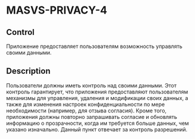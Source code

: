 # MASVS-PRIVACY-4

## Control

Приложение предоставляет пользователям возможность управлять своими данными.

## Description

Пользователи должны иметь контроль над своими данными. Этот контроль гарантирует, что приложения предоставляют пользователям механизмы для управления, удаления и модификации своих данных, а также для изменения настроек конфиденциальности по мере необходимости (например, для отзыва согласия). Кроме того, приложения должны повторно запрашивать согласие и обновлять информацию о прозрачности, когда им требуется больше данных, чем указано изначально.
Данный пункт отвечает за контроль разрешений.
